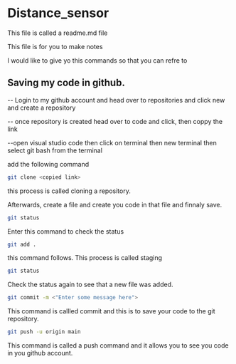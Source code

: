 # Distance_sensor

This file is called a readme.md file

This file is for you to make notes 

I would like to give yo this commands so that you can refre to



## Saving my code in github.
-- Login to my github account and head over to repositories and click new and create a repository

-- once repository is created head over to code and click, then coppy the link

--open visual studio code then click on terminal then new terminal then select git bash from the terminal

add the following command 

```bash
git clone <copied link>
```
this process is called cloning a repository.

Afterwards, create a file and create you code in that file and finnaly save.

``` bash
git status
```

Enter this command to check the status

``` bash
git add . 
```
this command follows. This process is called staging

``` bash
git status
```
Check the status again to see that a new file was added.

``` bash
git commit -m <"Enter some message here">
```
This command is callled commit and this is to save your code to the git repository.

``` bash
git push -u origin main
```
This command is called a push command and it allows you to see you code in you github account.